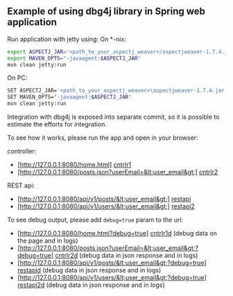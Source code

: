 Example of using dbg4j library in Spring web application
-----------------------

Run application with jetty using:
On *-nix:
```bash
export ASPECTJ_JAR='<path_to_your_aspectj_weaver>/aspectjweaver-1.7.4.jar'
export MAVEN_OPTS="-javaagent:$ASPECTJ_JAR"
mvn clean jetty:run
```
On PC:
```bash
SET ASPECTJ_JAR='<path_to_your_aspectj_weaver>\aspectjweaver-1.7.4.jar'
SET MAVEN_OPTS="-javaagent:$ASPECTJ_JAR"
mvn clean jetty:run
```

Integration with dbg4j is exposed into separate commit, so it is possible to estimate the efforts for integration.

To see how it works, please run the app and open in your browser:

controller:
  - [http://127.0.0.1:8080/home.html] [cntrlr1]
  - [http://127.0.0.1:8080/posts.json?userEmail=&lt;user_email&gt;] [cntrlr2]

REST api:
  - [http://127.0.0.1:8080/api/v1/posts/&lt;user_email&gt;] [restapi]
  - [http://127.0.0.1:8080/api/v1/users/&lt;user_email&gt;] [restapi2]

To see debug output, please add `debug=true` param to the url:
  - [http://127.0.0.1:8080/home.html?debug=true] [cntrlr1d] (debug data on the page and in logs)
  - [http://127.0.0.1:8080/posts.json?userEmail=&lt;user_email&gt;?debug=true] [cntrlr2d] (debug data in json response
  and in logs)
  - [http://127.0.0.1:8080/api/v1/posts/&lt;user_email&gt;?debug=true] [restapid]  (debug data in json response and in
  logs)
  - [http://127.0.0.1:8080/api/v1/users/&lt;user_email&gt;?debug=true] [restapi2d]  (debug data in json response and in
  logs)

[cntrlr1]:http://127.0.0.1:8080/home.html
[cntrlr2]:http://127.0.0.1:8080/posts.json?userEmail=123@test.test
[cntrlr1d]:http://127.0.0.1:8080/home.html?debug=true
[cntrlr2d]:http://127.0.0.1:8080/posts.json?userEmail=123@test.test&debug=true
[restapi]:http://127.0.0.1:8080/api/v1/posts/123@test.test
[restapid]:http://127.0.0.1:8080/api/v1/posts/123@test.test?debug=true
[restapi2]:http://127.0.0.1:8080/api/v1/users/123@test.test
[restapi2d]:http://127.0.0.1:8080/api/v1/users/123@test.test?debug=true